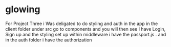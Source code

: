 # glowing



For Project Three i Was deligated to do styling and auth in the app in the client folder under src go to components and you will then see I have Login, Sign up and the styling set up within middleware i have the passport.js . and in the auth folder i have the authorization
